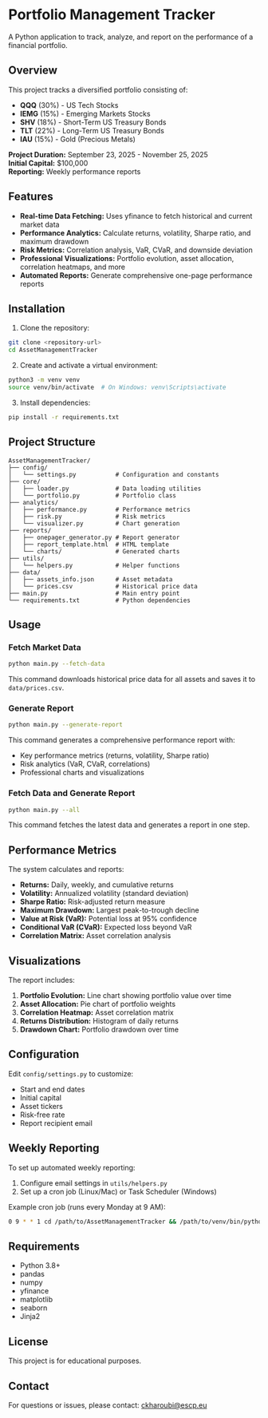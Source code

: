 # Portfolio Management Tracker

A Python application to track, analyze, and report on the performance of a financial portfolio.

## Overview

This project tracks a diversified portfolio consisting of:
- **QQQ** (30%) - US Tech Stocks
- **IEMG** (15%) - Emerging Markets Stocks
- **SHV** (18%) - Short-Term US Treasury Bonds
- **TLT** (22%) - Long-Term US Treasury Bonds
- **IAU** (15%) - Gold (Precious Metals)

**Project Duration:** September 23, 2025 - November 25, 2025  
**Initial Capital:** $100,000  
**Reporting:** Weekly performance reports

## Features

- **Real-time Data Fetching:** Uses yfinance to fetch historical and current market data
- **Performance Analytics:** Calculate returns, volatility, Sharpe ratio, and maximum drawdown
- **Risk Metrics:** Correlation analysis, VaR, CVaR, and downside deviation
- **Professional Visualizations:** Portfolio evolution, asset allocation, correlation heatmaps, and more
- **Automated Reports:** Generate comprehensive one-page performance reports

## Installation

1. Clone the repository:
```bash
git clone <repository-url>
cd AssetManagementTracker
```

2. Create and activate a virtual environment:
```bash
python3 -m venv venv
source venv/bin/activate  # On Windows: venv\Scripts\activate
```

3. Install dependencies:
```bash
pip install -r requirements.txt
```

## Project Structure

```
AssetManagementTracker/
├── config/
│   └── settings.py           # Configuration and constants
├── core/
│   ├── loader.py             # Data loading utilities
│   └── portfolio.py          # Portfolio class
├── analytics/
│   ├── performance.py        # Performance metrics
│   ├── risk.py               # Risk metrics
│   └── visualizer.py         # Chart generation
├── reports/
│   ├── onepager_generator.py # Report generator
│   ├── report_template.html  # HTML template
│   └── charts/               # Generated charts
├── utils/
│   └── helpers.py            # Helper functions
├── data/
│   ├── assets_info.json      # Asset metadata
│   └── prices.csv            # Historical price data
├── main.py                   # Main entry point
└── requirements.txt          # Python dependencies
```

## Usage

### Fetch Market Data

```bash
python main.py --fetch-data
```

This command downloads historical price data for all assets and saves it to `data/prices.csv`.

### Generate Report

```bash
python main.py --generate-report
```

This command generates a comprehensive performance report with:
- Key performance metrics (returns, volatility, Sharpe ratio)
- Risk analytics (VaR, CVaR, correlations)
- Professional charts and visualizations

### Fetch Data and Generate Report

```bash
python main.py --all
```

This command fetches the latest data and generates a report in one step.

## Performance Metrics

The system calculates and reports:

- **Returns:** Daily, weekly, and cumulative returns
- **Volatility:** Annualized volatility (standard deviation)
- **Sharpe Ratio:** Risk-adjusted return measure
- **Maximum Drawdown:** Largest peak-to-trough decline
- **Value at Risk (VaR):** Potential loss at 95% confidence
- **Conditional VaR (CVaR):** Expected loss beyond VaR
- **Correlation Matrix:** Asset correlation analysis

## Visualizations

The report includes:

1. **Portfolio Evolution:** Line chart showing portfolio value over time
2. **Asset Allocation:** Pie chart of portfolio weights
3. **Correlation Heatmap:** Asset correlation matrix
4. **Returns Distribution:** Histogram of daily returns
5. **Drawdown Chart:** Portfolio drawdown over time

## Configuration

Edit `config/settings.py` to customize:

- Start and end dates
- Initial capital
- Asset tickers
- Risk-free rate
- Report recipient email

## Weekly Reporting

To set up automated weekly reporting:

1. Configure email settings in `utils/helpers.py`
2. Set up a cron job (Linux/Mac) or Task Scheduler (Windows)

Example cron job (runs every Monday at 9 AM):
```bash
0 9 * * 1 cd /path/to/AssetManagementTracker && /path/to/venv/bin/python main.py --all
```

## Requirements

- Python 3.8+
- pandas
- numpy
- yfinance
- matplotlib
- seaborn
- Jinja2

## License

This project is for educational purposes.

## Contact

For questions or issues, please contact: ckharoubi@escp.eu
